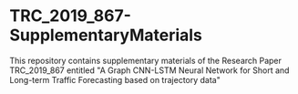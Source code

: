# TRC_2019_867-SupplementaryMaterials
This repository contains supplementary materials of the Research Paper TRC_2019_867 entitled "A Graph CNN-LSTM Neural Network for Short and Long-term Traffic Forecasting based on trajectory data"
